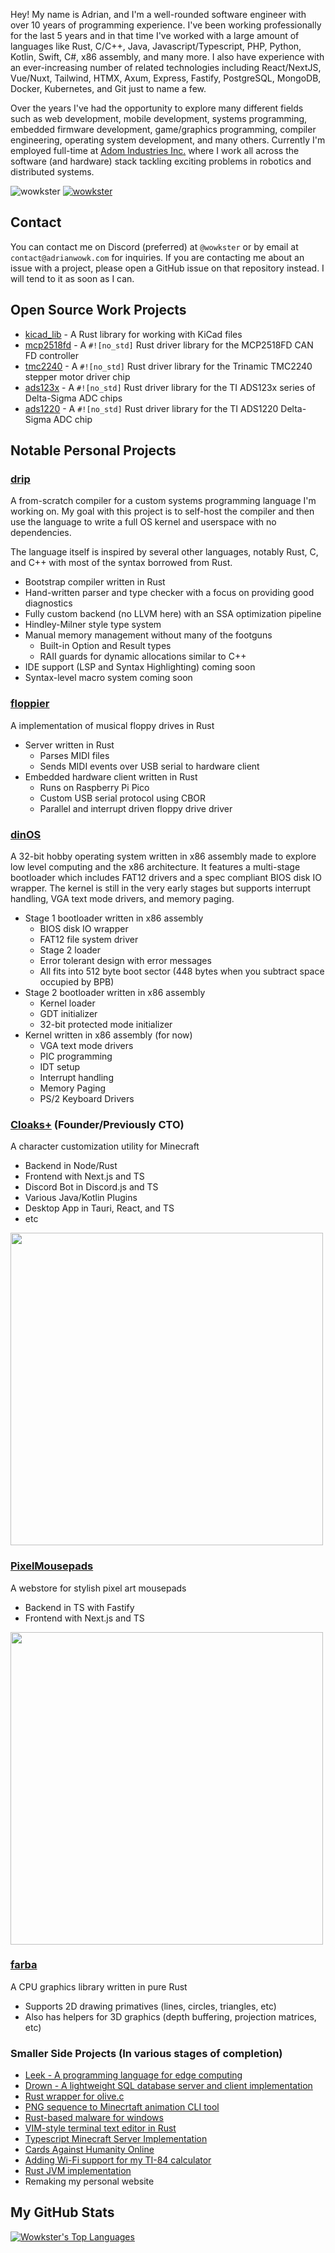 Hey! My name is Adrian, and I'm a well-rounded software engineer with over 10 years of programming experience. I've been working professionally for the last 5 years and in that time I've worked with a large amount of languages like Rust, C/C++, Java, Javascript/Typescript, PHP, Python, Kotlin, Swift, C#, x86 assembly, and many more. I also have experience with an ever-increasing number of related technologies including React/NextJS, Vue/Nuxt, Tailwind, HTMX, Axum, Express, Fastify, PostgreSQL, MongoDB, Docker, Kubernetes, and Git just to name a few.

Over the years I've had the opportunity to explore many different fields such as web development, mobile development, systems programming, embedded firmware development, game/graphics programming, compiler engineering, operating system development, and many others. Currently I'm employed full-time at [Adom Industries Inc.](https://github.com/adom-inc) where I work all across the software (and hardware) stack tackling exciting problems in robotics and distributed systems.

<p align="left"> <img src="https://komarev.com/ghpvc/?username=wowkster&label=Profile%20views&color=0e75b6&style=flat" alt="wowkster" /> <a href='https://wakatime.com/@14712074-e7e9-4ac6-91dd-cf3f62547828'><img src="https://wakatime.com/badge/user/14712074-e7e9-4ac6-91dd-cf3f62547828.svg" alt="wowkster" /></a> </p>

## Contact
You can contact me on Discord (preferred) at `@wowkster` or by email at `contact@adrianwowk.com` for inquiries. If you are contacting me about an issue with a project, please open a GitHub issue on that repository instead. I will tend to it as soon as I can.

## Open Source Work Projects

* [kicad_lib](https://github.com/adom-inc/kicad_lib) - A Rust library for working with KiCad files
* [mcp2518fd](https://github.com/adom-inc/mcp2518fd) - A `#![no_std]` Rust driver library for the MCP2518FD CAN FD controller
* [tmc2240](https://github.com/adom-inc/tmc2240) - A `#![no_std]` Rust driver library for the Trinamic TMC2240 stepper motor driver chip
* [ads123x](https://github.com/adom-inc/ads123x) - A `#![no_std]` Rust driver library for the TI ADS123x series of Delta-Sigma ADC chips
* [ads1220](https://github.com/adom-inc/ads1220) - A `#![no_std]` Rust driver library for the TI ADS1220 Delta-Sigma ADC chip

## Notable Personal Projects

### [drip](https://github.com/RiptideOS/drip)

A from-scratch compiler for a custom systems programming language I'm working on. My goal with this project is to self-host the compiler and then use the language to write a full OS kernel and userspace with no dependencies. 

The language itself is inspired by several other languages, notably Rust, C, and C++ with most of the syntax borrowed from Rust.

  * Bootstrap compiler written in Rust
  * Hand-written parser and type checker with a focus on providing good diagnostics
  * Fully custom backend (no LLVM here) with an SSA optimization pipeline
  * Hindley-Milner style type system
  * Manual memory management without many of the footguns
    * Built-in Option and Result types
    * RAII guards for dynamic allocations similar to C++
  * IDE support (LSP and Syntax Highlighting) coming soon
  * Syntax-level macro system coming soon

### [floppier](https://github.com/wowkster/floppier)

A implementation of musical floppy drives in Rust

  * Server written in Rust
    * Parses MIDI files
    * Sends MIDI events over USB serial to hardware client
  * Embedded hardware client written in Rust
    * Runs on Raspberry Pi Pico
    * Custom USB serial protocol using CBOR
    * Parallel and interrupt driven floppy drive driver

### [dinOS](https://github.com/wowkster/dinOS)

A 32-bit hobby operating system written in x86 assembly made to explore low level computing and the x86 architecture. It features a multi-stage bootloader which includes FAT12 drivers and a spec compliant BIOS disk IO wrapper.  The kernel is still in the very early stages but supports interrupt handling, VGA text mode drivers, and memory paging.

  * Stage 1 bootloader written in x86 assembly
    * BIOS disk IO wrapper
    * FAT12 file system driver
    * Stage 2 loader
    * Error tolerant design with error messages
    * All fits into 512 byte boot sector (448 bytes when you subtract space occupied by BPB)
  * Stage 2 bootloader written in x86 assembly
    * Kernel loader
    * GDT initializer
    * 32-bit protected mode initializer
  * Kernel written in x86 assembly (for now)
    * VGA text mode drivers
    * PIC programming
    * IDT setup
    * Interrupt handling
    * Memory Paging
    * PS/2 Keyboard Drivers

### [Cloaks+](https://github.com/CloaksPlus) (Founder/Previously CTO)
  A character customization utility for Minecraft

  * Backend in Node/Rust
  * Frontend with Next.js and TS
  * Discord Bot in Discord.js and TS
  * Various Java/Kotlin Plugins
  * Desktop App in Tauri, React, and TS
  * etc

<img src="https://user-images.githubusercontent.com/49880655/230960140-ff465d11-eec3-4a3d-8163-df86bc133afe.png" width="500">

### [PixelMousepads](https://pixelmousepads.com)
  A webstore for stylish pixel art mousepads

  * Backend in TS with Fastify
  * Frontend with Next.js and TS

<img src="https://user-images.githubusercontent.com/49880655/230960693-78ff38aa-5f9f-4bbd-984b-bcd18039c541.png" width="500">

### [farba](https://github.com/wowkster/farba)

  A CPU graphics library written in pure Rust
  
  * Supports 2D drawing primatives (lines, circles, triangles, etc)
  * Also has helpers for 3D graphics (depth buffering, projection matrices, etc)

### Smaller Side Projects (In various stages of completion)

* [Leek - A programming language for edge computing](https://github.com/leek-lang/leek)
* [Drown - A lightweight SQL database server and client implementation](https://github.com/wowkster/drown)
* [Rust wrapper for olive.c](https://github.com/wowkster/olivec)
* [PNG sequence to Minecrtaft animation CLI tool](https://github.com/wowkster/StackPNG)
* [Rust-based malware for windows](https://github.com/wowkster/repulse)
* [VIM-style terminal text editor in Rust](https://github.com/wowkster/rim)
* [Typescript Minecraft Server Implementation](https://github.com/wowkster/HydrogenServer)
* [Cards Against Humanity Online](https://github.com/wowkster/CardsAgainstHumanity)
* [Adding Wi-Fi support for my TI-84 calculator](https://github.com/wowkster/TI-RC)
* [Rust JVM implementation](https://github.com/wowkster/RustJVM)
* Remaking my personal website

## My GitHub Stats

[![Wowkster's Top Languages](https://github-readme-stats.vercel.app/api/top-langs/?username=wowkster&layout=compact&theme=algolia&langs_count=10)](https://github.com/anuraghazra/github-readme-stats)
